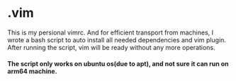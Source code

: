 # .vim
This is my persional vimrc. And for efficient transport from machines, I wrote a bash script to auto install all needed dependencies and vim plugin. After running the script, vim will be ready without any more operations.

#### The script only  works on ubuntu os(due to apt), and not sure it can run on arm64 machine.
